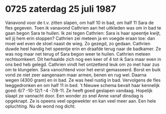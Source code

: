 # 0725 zaterdag 25 juli 1987
Vanavond voor de t.v. zitten slapen, om half 10 in bad, om half 11 Sara de fles gegeven. Toen ik vanavond Cathrien aan het uitkleden was om in bad te gaan begon Sara te huilen. Ik zei tegen Cathrien: Sara is haar speentje kwijt, wil jij hem erin stoppen? Cathrien zei meteen ja en voegde eraan toe: dan moet wel even de stoel naast de wieg. Zo gezegd, zo gedaan. Cathrien duwde heel handig het speentje erin en draafde terug naar de badkamer. Ze was nog maar net terug of Sara begon weer te huilen. Cathrien meteen rechtsomkeert. Dit herhaalde zich nog een keer of 4 tot ik Sara maar even in ons bed heb gelegd. Cathrien vindt het ontzettend leuk om zo met haar zus om te klungelen.
Sara vanochtend voor het eerst gemasseerd. Borst en buik vond ze niet zeer aangenaam maar armen, benen en rug wel. Daarna wegen (4300 gram) en in bad. Ze was heel rustig in bad. Vervolgens de fles leeggedronken en om half 11 in bed. 't Nieuwe schema bevalt haar kennelijk goed: 6/7 -10-12/1 -4 -7/8-11. Ze heeft goed geslapen vandaag. Hopelijk slaapt ze vannacht door.
Een wonder zo snel Anne vanaf dinsdag is opgeknapt. Ze is opeens veel opgewekter en kan veel meer aan. Een hele opluchting. Nu de wond nog dicht. 